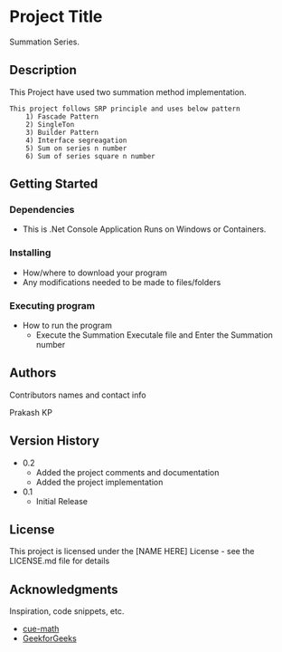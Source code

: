 # Project Title

Summation Series.

## Description

This Project have used two summation method implementation.

    This project follows SRP principle and uses below pattern
        1) Fascade Pattern
        2) SingleTon
        3) Builder Pattern
        4) Interface segreagation
        5) Sum on series n number
        6) Sum of series square n number

## Getting Started

### Dependencies

* This is .Net Console Application Runs on Windows or Containers.

### Installing

* How/where to download your program
* Any modifications needed to be made to files/folders

### Executing program

* How to run the program
    * Execute the Summation Executale file and Enter the Summation number


## Authors

Contributors names and contact info

Prakash KP  

## Version History

* 0.2
    * Added the project comments and documentation
    * Added the project implementation
* 0.1
    * Initial Release

## License

This project is licensed under the [NAME HERE] License - see the LICENSE.md file for details

## Acknowledgments

Inspiration, code snippets, etc.
* [cue-math](https://www.cuemath.com/summation-formulas/)
* [GeekforGeeks](https://www.geeksforgeeks.org/summation-formula/)

